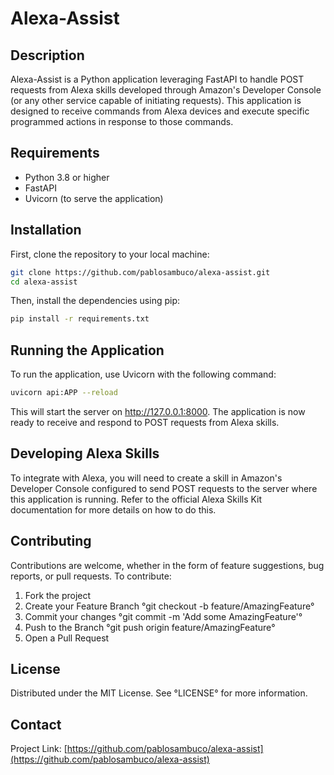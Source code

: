 # Alexa-Assist

## Description
Alexa-Assist is a Python application leveraging FastAPI to handle POST requests from Alexa skills developed through Amazon's Developer Console (or any other service capable of initiating requests). This application is designed to receive commands from Alexa devices and execute specific programmed actions in response to those commands.

## Requirements
- Python 3.8 or higher
- FastAPI
- Uvicorn (to serve the application)

## Installation

First, clone the repository to your local machine:
```bash
git clone https://github.com/pablosambuco/alexa-assist.git
cd alexa-assist
```

Then, install the dependencies using pip:
```bash
pip install -r requirements.txt
```

## Running the Application

To run the application, use Uvicorn with the following command:
```bash
uvicorn api:APP --reload
```

This will start the server on http://127.0.0.1:8000. The application is now ready to receive and respond to POST requests from Alexa skills.

## Developing Alexa Skills

To integrate with Alexa, you will need to create a skill in Amazon's Developer Console configured to send POST requests to the server where this application is running. Refer to the official Alexa Skills Kit documentation for more details on how to do this.

## Contributing

Contributions are welcome, whether in the form of feature suggestions, bug reports, or pull requests. To contribute:

1. Fork the project
2. Create your Feature Branch °git checkout -b feature/AmazingFeature°
3. Commit your changes °git commit -m 'Add some AmazingFeature'°
4. Push to the Branch °git push origin feature/AmazingFeature°
5. Open a Pull Request

## License

Distributed under the MIT License. See °LICENSE° for more information.

## Contact

Project Link: [https://github.com/pablosambuco/alexa-assist](https://github.com/pablosambuco/alexa-assist)
